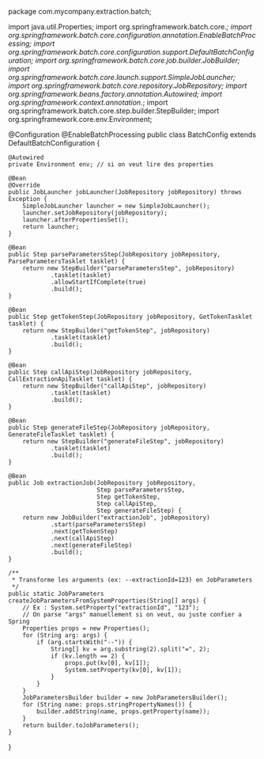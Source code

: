 package com.mycompany.extraction.batch;

import java.util.Properties;
import org.springframework.batch.core.*;
import org.springframework.batch.core.configuration.annotation.EnableBatchProcessing;
import org.springframework.batch.core.configuration.support.DefaultBatchConfiguration;
import org.springframework.batch.core.job.builder.JobBuilder;
import org.springframework.batch.core.launch.support.SimpleJobLauncher;
import org.springframework.batch.core.repository.JobRepository;
import org.springframework.beans.factory.annotation.Autowired;
import org.springframework.context.annotation.*;
import org.springframework.batch.core.step.builder.StepBuilder;
import org.springframework.core.env.Environment;

@Configuration
@EnableBatchProcessing
public class BatchConfig extends DefaultBatchConfiguration {

    @Autowired
    private Environment env; // si on veut lire des properties

    @Bean
    @Override
    public JobLauncher jobLauncher(JobRepository jobRepository) throws Exception {
        SimpleJobLauncher launcher = new SimpleJobLauncher();
        launcher.setJobRepository(jobRepository);
        launcher.afterPropertiesSet();
        return launcher;
    }

    @Bean
    public Step parseParametersStep(JobRepository jobRepository, ParseParametersTasklet tasklet) {
        return new StepBuilder("parseParametersStep", jobRepository)
                .tasklet(tasklet)
                .allowStartIfComplete(true)
                .build();
    }

    @Bean
    public Step getTokenStep(JobRepository jobRepository, GetTokenTasklet tasklet) {
        return new StepBuilder("getTokenStep", jobRepository)
                .tasklet(tasklet)
                .build();
    }

    @Bean
    public Step callApiStep(JobRepository jobRepository, CallExtractionApiTasklet tasklet) {
        return new StepBuilder("callApiStep", jobRepository)
                .tasklet(tasklet)
                .build();
    }

    @Bean
    public Step generateFileStep(JobRepository jobRepository, GenerateFileTasklet tasklet) {
        return new StepBuilder("generateFileStep", jobRepository)
                .tasklet(tasklet)
                .build();
    }

    @Bean
    public Job extractionJob(JobRepository jobRepository,
                             Step parseParametersStep,
                             Step getTokenStep,
                             Step callApiStep,
                             Step generateFileStep) {
        return new JobBuilder("extractionJob", jobRepository)
                .start(parseParametersStep)
                .next(getTokenStep)
                .next(callApiStep)
                .next(generateFileStep)
                .build();
    }

    /**
     * Transforme les arguments (ex: --extractionId=123) en JobParameters
     */
    public static JobParameters createJobParametersFromSystemProperties(String[] args) {
        // Ex : System.setProperty("extractionId", "123");
        // On parse "args" manuellement si on veut, ou juste confier a Spring
        Properties props = new Properties();
        for (String arg: args) {
            if (arg.startsWith("--")) {
                String[] kv = arg.substring(2).split("=", 2);
                if (kv.length == 2) {
                    props.put(kv[0], kv[1]);
                    System.setProperty(kv[0], kv[1]); 
                }
            }
        }
        JobParametersBuilder builder = new JobParametersBuilder();
        for (String name: props.stringPropertyNames()) {
            builder.addString(name, props.getProperty(name));
        }
        return builder.toJobParameters();
    }
}
